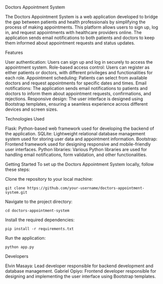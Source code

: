 
Doctors Appointment System


The Doctors Appointment System is a web application developed to bridge the gap between patients and health professionals by simplifying the process of making appointments. This platform allows users to sign up, log in, and request appointments with healthcare providers online. The application sends email notifications to both patients and doctors to keep them informed about appointment requests and status updates.

Features


User authentication: Users can sign up and log in securely to access the appointment system.
Role-based access control: Users can register as either patients or doctors, with different privileges and functionalities for each role.
Appointment scheduling: Patients can select from available doctors and request appointments for specific dates and times.
Email notifications: The application sends email notifications to patients and doctors to inform them about appointment requests, confirmations, and rejections.
Responsive design: The user interface is designed using Bootstrap templates, ensuring a seamless experience across different devices and screen sizes.


Technologies Used


Flask: Python-based web framework used for developing the backend of the application.
SQLite: Lightweight relational database management system used for storing user data and appointment information.
Bootstrap: Frontend framework used for designing responsive and mobile-friendly user interfaces.
Python libraries: Various Python libraries are used for handling email notifications, form validation, and other functionalities.


Getting Started
To set up the Doctors Appointment System locally, follow these steps:

Clone the repository to your local machine:

	git clone https://github.com/your-username/doctors-appointment-system.git

Navigate to the project directory:

	cd doctors-appointment-system

Install the required dependencies:

	pip install -r requirements.txt
	
Run the application:

	python app.py


Developers


Elvin Masaya: Lead developer responsible for backend development and database management.
Gabriel Opiyo: Frontend developer responsible for designing and implementing the user interface using Bootstrap templates.